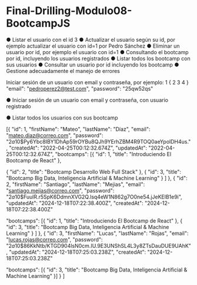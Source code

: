 # Final-Drilling-Modulo08-BootcampJS

● Listar el usuario con el id 3
● Actualizar el usuario según su id, por ejemplo actualizar el usuario con id=1 por Pedro Sánchez
● Eliminar un usuario por id, por ejemplo el usuario con id=1
● Consultando el bootcamp por id, incluyendo los usuarios registrados
● Listar todos los bootcamp con sus usuarios
● Consultar un usuario por id incluyendo los bootcamp
● Gestione adecuadamente el manejo de errores

Iniciar sesión de un usuario con email y contraseña, por ejemplo:
1 {
2
3
4 }
"email": "pedroperez2@test.com",
"password": "25qw52qs"

● Iniciar sesión de un usuario con email y contraseña, con usuario registrado

● Listar todos los usuarios con sus bootcamp

[{
"id": 1,
"firstName": "Mateo",
"lastName": "Díaz",
"email": "mateo.diaz@correo.com",
"password": "$2a$10$Py6Ybc8IBY1DhAp59rOYBu8QJh9YErhZBM4R9TOQ0aeYpolDH4us.",
"createdAt": "2022-04-25T00:12:32.674Z",
"updatedAt": "2022-04-25T00:12:32.674Z",
"bootcamps": [{
"id": 1,
"title": "Introduciendo El Bootcamp de React"
},


{
"id": 2,
"title": "Bootcamp Desarrollo Web Full Stack"
},
{
"id": 3,
"title": "Bootcamp Big Data, Inteligencia Artificial
& Machine Learning"
}
]
},
{
"id": 2,
"firstName": "Santiago",
"lastName": "Mejias",
"email": "santiago.mejias@correo.com",
"password": "$2a$10$FuulR.r5SpK6DdmnXVG2Q.lsq4eW1N862g7O0ne54.jJeKElB1e9i",
"updatedAt": "2024-12-18T07:22:38.400Z",
"createdAt": "2024-12-18T07:22:38.400Z"

"bootcamps": [{
"id": 1,
"title": "Introduciendo El Bootcamp de React"
},
{
"id": 3,
"title": "Bootcamp Big Data, Inteligencia Artificial
& Machine Learning"
}
]
},
{
"id": 3,
"firstName": "Lucas",
"lastName": "Rojas",
"email": "lucas.rojas@correo.com",
"password": "$2a$10$86KkNtb/KTGD904lsN0cm.IU.9E3UNShSL4L3y8ZTsDauDUE9UAhK",
"updatedAt": "2024-12-18T07:25:03.238Z",
"createdAt": "2024-12-18T07:25:03.238Z"

"bootcamps": [{
"id": 3,
"title": "Bootcamp Big Data, Inteligencia Artificial & Machine Learning"
}]
}
]
